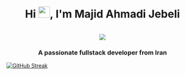 <h1 align="center">Hi <img src="https://raw.githubusercontent.com/iampavangandhi/iampavangandhi/master/gifs/Hi.gif" width="30px">, I'm Majid Ahmadi Jebeli</h1>
 <p align="center"><br/>
   <a href="https://www.linkedin.com/in/majid-ahmadi-dev/">
    <img src="https://img.shields.io/badge/linkedin-sachuverma-blue">
  </a>
</p>

<h3 align="center">A passionate fullstack developer from Iran</h3>

[![GitHub Streak](https://streak-stats.demolab.com?user=majidahmadi&theme=highcontrast)](https://git.io/streak-stats)
